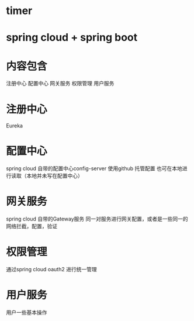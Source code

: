 # timer
# spring cloud + spring boot
# 内容包含
注册中心 配置中心 网关服务 权限管理 用户服务
# 注册中心
 Eureka
# 配置中心
spring cloud 自带的配置中心config-server 使用github 托管配置 也可在本地进行读取（本地并未写在配置中心）
# 网关服务
spring cloud 自带的Gateway服务 同一对服务进行网关配置，或者是一些同一的网络拦截，配置，验证
# 权限管理
通过spring cloud oauth2 进行统一管理
# 用户服务
用户一些基本操作
